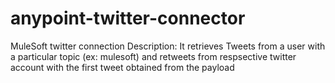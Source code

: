 # anypoint-twitter-connector
MuleSoft twitter connection
Description:
It retrieves Tweets from a user with a particular topic (ex: mulesoft) and retweets from respsective twitter account with the first tweet obtained from the payload

